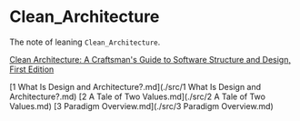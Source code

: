 # Clean_Architecture


The note of leaning `Clean_Architecture`.

[Clean Architecture: A Craftsman's Guide to Software Structure and Design, First Edition](https://www.oreilly.com/library/view/clean-architecture-a/9780134494272/)

[1 What Is Design and Architecture?.md](./src/1 What Is Design and Architecture?.md)
[2 A Tale of Two Values.md](./src/2 A Tale of Two Values.md)
[3 Paradigm Overview.md](./src/3 Paradigm Overview.md)